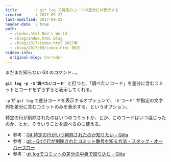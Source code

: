 ```yaml
---
title        : git log で特定のコードの差分だけ表示する
created      : 2017-09-22
last-modified: 2017-09-22
header-date  : true
path:
  - /index.html Neo's World
  - /blog/index.html Blog
  - /blog/2017/index.html 2017年
  - /blog/2017/09/index.html 09月
hidden-info:
  original-blog: Corredor
---
```


まだまだ知らない Git のコマンド…。

__`git log -p -S'調べたいコード'`__ と打つと、「調べたいコード」を差分に含むコミットとコードをずらずらと表示してくれる。

`-p` が `git log` で差分コードを表示するオプションで、`-S'コード'` が指定の文字列を差分に含むコミットのみを表示する、というオプション。

特定の行が削除されたのはいつのコミットか、とか、このコードはいつ混じったのか、とか、そういうことを調べるのに使える。

- 参考：[Git 特定の行がいつ削除されたのか知りたい - Qiita](http://qiita.com/ezawa800/items/82380b4efa3cc20ebbb1)
- 参考：[git - Gitで行が削除されたコミット番号を知る方法 - スタック・オーバーフロー](https://ja.stackoverflow.com/questions/21361/git%E3%81%A7%E8%A1%8C%E3%81%8C%E5%89%8A%E9%99%A4%E3%81%95%E3%82%8C%E3%81%9F%E3%82%B3%E3%83%9F%E3%83%83%E3%83%88%E7%95%AA%E5%8F%B7%E3%82%92%E7%9F%A5%E3%82%8B%E6%96%B9%E6%B3%95)
- 参考：[git logでコミットの差分の中身で絞り込む - Qiita](http://qiita.com/yuichielectric/items/cce64b5b5e0eacc02e64)
